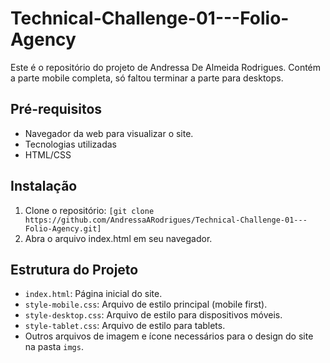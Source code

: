 # Technical-Challenge-01---Folio-Agency

Este é o repositório do projeto de Andressa De Almeida Rodrigues. Contém a parte mobile completa, só faltou terminar a parte para desktops.

## Pré-requisitos

- Navegador da web para visualizar o site.
- Tecnologias utilizadas
- HTML/CSS

## Instalação

1. Clone o repositório: `[git clone https://github.com/AndressaARodrigues/Technical-Challenge-01---Folio-Agency.git]`
2. Abra o arquivo index.html em seu navegador.

## Estrutura do Projeto

- `index.html`: Página inicial do site.
- `style-mobile.css`: Arquivo de estilo principal (mobile first).
- `style-desktop.css`: Arquivo de estilo para dispositivos móveis.
- `style-tablet.css`: Arquivo de estilo para tablets.
- Outros arquivos de imagem e ícone necessários para o design do site na pasta `imgs`.

